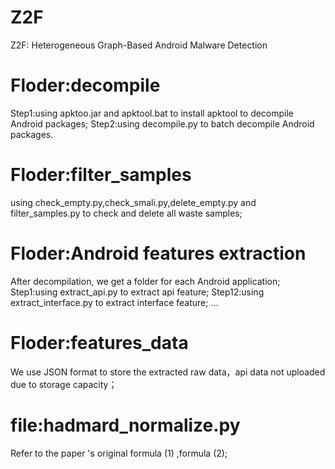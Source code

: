 # Z2F
Z2F: Heterogeneous Graph-Based Android Malware Detection

# Floder:decompile
Step1:using apktoo.jar and apktool.bat to install apktool to decompile Android packages;
Step2:using decompile.py to batch decompile Android packages.

# Floder:filter_samples
using check_empty.py,check_smali.py,delete_empty.py and filter_samples.py to check and delete all waste samples;

# Floder:Android features extraction
After decompilation, we get a folder for each Android application;
Step1:using extract_api.py to extract api feature;
Step12:using extract_interface.py to extract interface feature;
...

# Floder:features_data
We use JSON format to store the extracted raw data，api data not uploaded due to storage capacity；

# file:hadmard_normalize.py
Refer to the paper 's original formula (1) ,formula (2);


